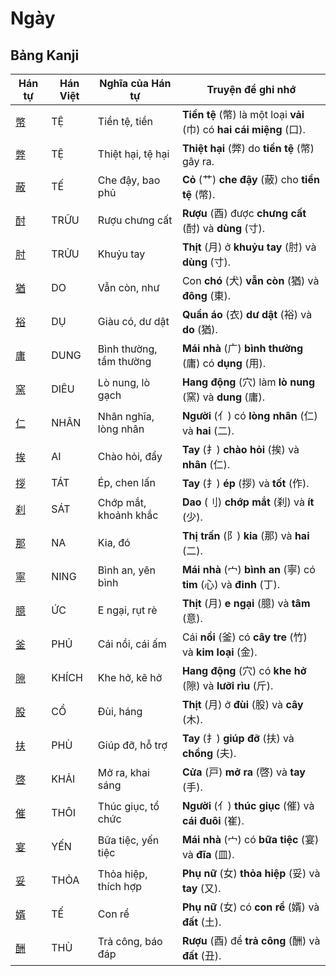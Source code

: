 # Ngày

## Bảng Kanji

| Hán tự | Hán Việt | Nghĩa của Hán tự | Truyện để ghi nhớ |
|---|---|---|---|
| [幣](https://www.google.com/search?q=https://mazii.net/vi-VN/search/kanji/javi/%E5%B9%A3) | TỆ | Tiền tệ, tiền | **Tiền tệ** (幣) là một loại **vải** (巾) có **hai cái miệng** (口). |
| [弊](https://www.google.com/search?q=https://mazii.net/vi-VN/search/kanji/javi/%E5%BC%8A) | TỆ | Thiệt hại, tệ hại | **Thiệt hại** (弊) do **tiền tệ** (幣) gây ra. |
| [蔽](https://www.google.com/search?q=https://mazii.net/vi-VN/search/kanji/javi/%E8%94%BD) | TẾ | Che đậy, bao phủ | **Cỏ** (艹) **che đậy** (蔽) cho **tiền tệ** (幣). |
| [酎](https://www.google.com/search?q=https://mazii.net/vi-VN/search/kanji/javi/%E9%85%8E) | TRỮU | Rượu chưng cất | **Rượu** (酉) được **chưng cất** (酎) và **dùng** (寸). |
| [肘](https://www.google.com/search?q=https://mazii.net/vi-VN/search/kanji/javi/%E8%82%98) | TRỬU | Khuỷu tay | **Thịt** (月) ở **khuỷu tay** (肘) và **dùng** (寸). |
| [猶](https://www.google.com/search?q=https://mazii.net/vi-VN/search/kanji/javi/%E7%8C%B6) | DO | Vẫn còn, như | Con **chó** (犬) **vẫn còn** (猶) và **đông** (東). |
| [裕](https://www.google.com/search?q=https://mazii.net/vi-VN/search/kanji/javi/%E8%A3%95) | DỤ | Giàu có, dư dật | **Quần áo** (衣) **dư dật** (裕) và **do** (猶). |
| [庸](https://www.google.com/search?q=https://mazii.net/vi-VN/search/kanji/javi/%E5%BA%B8) | DUNG | Bình thường, tầm thường | **Mái nhà** (广) **bình thường** (庸) có **dụng** (用). |
| [窯](https://www.google.com/search?q=https://mazii.net/vi-VN/search/kanji/javi/%E7%AA%AF) | DIÊU | Lò nung, lò gạch | **Hang động** (穴) làm **lò nung** (窯) và **dung** (庸). |
| [仁](https://www.google.com/search?q=https://mazii.net/vi-VN/search/kanji/javi/%E4%BB%81) | NHÂN | Nhân nghĩa, lòng nhân | **Người** (亻) có **lòng nhân** (仁) và **hai** (二). |
| [挨](https://www.google.com/search?q=https://mazii.net/vi-VN/search/kanji/javi/%E6%8C%A8) | AI | Chào hỏi, đẩy | **Tay** (扌) **chào hỏi** (挨) và **nhân** (仁). |
| [拶](https://www.google.com/search?q=https://mazii.net/vi-VN/search/kanji/javi/%E6%8B%B6) | TÁT | Ép, chen lấn | **Tay** (扌) **ép** (拶) và **tốt** (作). |
| [刹](https://www.google.com/search?q=https://mazii.net/vi-VN/search/kanji/javi/%E5%88%B9) | SÁT | Chớp mắt, khoảnh khắc | **Dao** (刂) **chớp mắt** (刹) và **ít** (少). |
| [那](https://www.google.com/search?q=https://mazii.net/vi-VN/search/kanji/javi/%E9%82%A3) | NA | Kia, đó | **Thị trấn** (阝) **kia** (那) và **hai** (二). |
| [寧](https://www.google.com/search?q=https://mazii.net/vi-VN/search/kanji/javi/%E5%AF%A7) | NING | Bình an, yên bình | **Mái nhà** (宀) **bình an** (寧) có **tim** (心) và **đinh** (丁). |
| [臆](https://www.google.com/search?q=https://mazii.net/vi-VN/search/kanji/javi/%E8%87%86) | ỨC | E ngại, rụt rè | **Thịt** (月) **e ngại** (臆) và **tâm** (意). |
| [釜](https://www.google.com/search?q=https://mazii.net/vi-VN/search/kanji/javi/%E9%87%9C) | PHỦ | Cái nồi, cái ấm | Cái **nồi** (釜) có **cây tre** (竹) và **kim loại** (金). |
| [隙](https://www.google.com/search?q=https://mazii.net/vi-VN/search/kanji/javi/%E9%9A%99) | KHÍCH | Khe hở, kẽ hở | **Hang động** (穴) có **khe hở** (隙) và **lưỡi rìu** (斤). |
| [股](https://www.google.com/search?q=https://mazii.net/vi-VN/search/kanji/javi/%E8%82%A1) | CỔ | Đùi, háng | **Thịt** (月) ở **đùi** (股) và **cây** (木). |
| [扶](https://www.google.com/search?q=https://mazii.net/vi-VN/search/kanji/javi/%E6%89%B6) | PHÙ | Giúp đỡ, hỗ trợ | **Tay** (扌) **giúp đỡ** (扶) và **chồng** (夫). |
| [啓](https://www.google.com/search?q=https://mazii.net/vi-VN/search/kanji/javi/%E5%95%93) | KHẢI | Mở ra, khai sáng | **Cửa** (戸) **mở ra** (啓) và **tay** (手). |
| [催](https://www.google.com/search?q=https://mazii.net/vi-VN/search/kanji/javi/%E5%82%AC) | THÔI | Thúc giục, tổ chức | **Người** (亻) **thúc giục** (催) và **cái đuôi** (崔). |
| [宴](https://www.google.com/search?q=https://mazii.net/vi-VN/search/kanji/javi/%E5%AE%B4) | YẾN | Bữa tiệc, yến tiệc | **Mái nhà** (宀) có **bữa tiệc** (宴) và **đĩa** (皿). |
| [妥](https://www.google.com/search?q=https://mazii.net/vi-VN/search/kanji/javi/%E5%A6%A5) | THỎA | Thỏa hiệp, thích hợp | **Phụ nữ** (女) **thỏa hiệp** (妥) và **tay** (又). |
| [婿](https://www.google.com/search?q=https://mazii.net/vi-VN/search/kanji/javi/%E5%A9%BF) | TẾ | Con rể | **Phụ nữ** (女) có **con rể** (婿) và **đất** (土). |
| [酬](https://www.google.com/search?q=https://mazii.net/vi-VN/search/kanji/javi/%E9%85%AC) | THÙ | Trả công, báo đáp | **Rượu** (酉) để **trả công** (酬) và **đất** (丑). |

